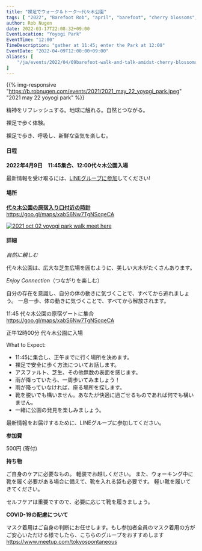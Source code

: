 ```yaml
---
title: "裸足でウォーク＆トーク～代々木公園"
tags: [ "2022", "Barefoot Rob", "april", "barefoot", "cherry blossoms", "event", "sakura", "walk", "yoyogi", "はだし", "代々木公園", "花見", "裸足のロブ" ]
author: Rob Nugen
date: 2022-03-17T22:08:32+09:00
EventLocation: "Yoyogi Park"
EventTime: "12:00"
TimeDescription: "gather at 11:45; enter the Park at 12:00"
EventDate: "2022-04-09T12:00:00+09:00"
aliases: [
    "/ja/events/2022/04/09barefoot-walk-and-talk-amidst-cherry-blossoms-in-yoyogi-park",
]
---
```


{{% img-responsive "https://b.robnugen.com/events/2021/2021_may_22_yoyogi_park.jpeg" "2021 may 22 yoyogi park" %}}

精神をリフレッシュする。地球に触れる。自然とつながる。

裸足で歩く体験。

裸足で歩き、呼吸し、新鮮な空気を楽しむ。

#### 日程

**2022年4月9日　11:45集合、12:00代々木公園入場**

最新情報を受け取るには、[LINEグループに参加](/contact/)してください!

#### 場所

**[代々木公園の原宿入り口付近の時計](https://goo.gl/maps/xabS6Nw7TgNScqeCA)**  https://goo.gl/maps/xabS6Nw7TgNScqeCA

[![2021 oct 02 yoyogi park walk meet here](//b.robnugen.com/blog/2021/walk_and_talk/thumbs/2021_oct_02_yoyogi_park_walk_meet_here.jpg)](//b.robnugen.com/blog/2021/walk_and_talk/2021_oct_02_yoyogi_park_walk_meet_here.jpg)

#### 詳細

*自然に親しむ*

代々木公園は、広大な芝生広場を囲むように、美しい大木がたくさんあります。

*Enjoy Connection*（つながりを楽しむ）

自分の存在を意識し、自分の体の動きに気づくことで、すべてから逃れましょう。
一息一歩、体の動きに気づくことで、すべてから解放されます。

11:45 代々木公園の原宿ゲートに集合 https://goo.gl/maps/xabS6Nw7TgNScqeCA

正午12時00分 代々木公園に入場

What to Expect:

* 11:45に集合し、正午までに行く場所を決めます。
* 裸足で安全に歩く方法についてお話します。
* アスファルト、芝生、その他無数の表面を感じます。
* 雨が降っていたら、一周歩いてみましょう！
* 雨が降っていなければ、座る場所を探します。
* 靴を脱いでも構いません。あなたが快適に過ごせるものであれば何でも構いません。
* 一緒に公園の発見を楽しみましょう。

最新情報をお届けするために、LINEグループに参加してください。

**参加費**

500円 (寄付)

**持ち物**

ご自身のケアに必要なもの。 軽装でお越しください。
また、ウォーキング中に靴を履く必要がある場合に備えて、靴を入れる袋も必要です。
軽い靴を履いてきてください。

セルフケアは重要ですので、必要に応じて靴を履きましょう。

**COVID-19の配慮について**

マスク着用はご自身の判断にお任せします。もし参加者全員のマスク着用の方がご安心いただける様でしたら、こちらのグループをおすすめします
https://www.meetup.com/tokyospontaneous
